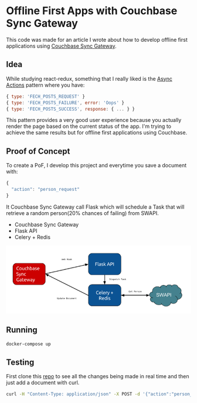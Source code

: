 # Offline First Apps with Couchbase Sync Gateway

This code was made for an article I wrote about how to develop offline first
applications using [Couchbase Sync Gateway](https://developer.couchbase.com/documentation/mobile/1.3/installation/sync-gateway/index.html).


## Idea 

While studying react-redux, something that I really liked is the [Async Actions](http://redux.js.org/docs/advanced/AsyncActions.html)
pattern where you have:

```js
{ type: 'FECH_POSTS_REQUEST' }
{ type: 'FECH_POSTS_FAILURE', error: 'Oops' }
{ type: 'FECH_POSTS_SUCCESS', response: { ... } }
```

This pattern provides a very good user experience because you actually render
the page based on the current status of the app. I'm trying to achieve the
same results but for offline first applications using Couchbase.

## Proof of Concept

To create a PoF, I develop this project and everytime you save a document with:
```js
{
  "action": "person_request"
}
```

It Couchbase Sync Gateway call Flask which will schedule a Task that will
retrieve a random person(20% chances of failing) from SWAPI.

- Couchbase Sync Gateway
- Flask API
- Celery + Redis

![alt](./docs/stack.png)

## Running

```
docker-compose up
```

## Testing

First clone this [repo](https://github.com/rafaelugolini/pouchdb_console) to
see all the changes being made in real time and then just add a document with
curl.

```sh
curl -H "Content-Type: application/json" -X POST -d '{"action":"person_request"}' http://localhost:4984/db/
```
